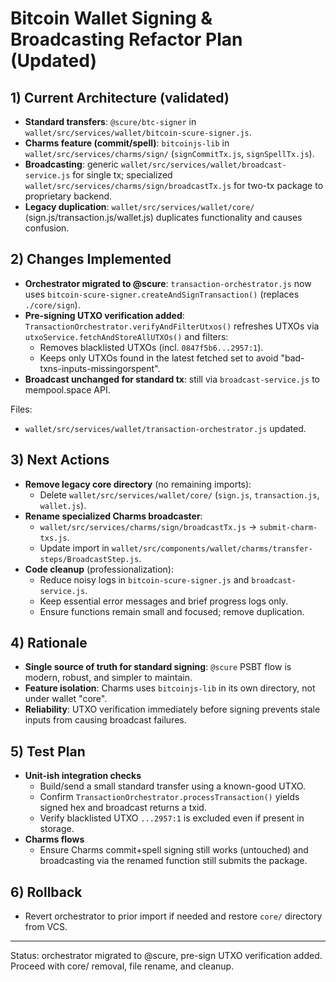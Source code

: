 # Bitcoin Wallet Signing & Broadcasting Refactor Plan (Updated)

## 1) Current Architecture (validated)
- __Standard transfers__: `@scure/btc-signer` in `wallet/src/services/wallet/bitcoin-scure-signer.js`.
- __Charms feature (commit/spell)__: `bitcoinjs-lib` in `wallet/src/services/charms/sign/` (`signCommitTx.js`, `signSpellTx.js`).
- __Broadcasting__: generic `wallet/src/services/wallet/broadcast-service.js` for single tx; specialized `wallet/src/services/charms/sign/broadcastTx.js` for two-tx package to proprietary backend.
- __Legacy duplication__: `wallet/src/services/wallet/core/` (sign.js/transaction.js/wallet.js) duplicates functionality and causes confusion.

## 2) Changes Implemented
- __Orchestrator migrated to @scure__: `transaction-orchestrator.js` now uses `bitcoin-scure-signer.createAndSignTransaction()` (replaces `./core/sign`).
- __Pre-signing UTXO verification added__: `TransactionOrchestrator.verifyAndFilterUtxos()` refreshes UTXOs via `utxoService.fetchAndStoreAllUTXOs()` and filters:
  - Removes blacklisted UTXOs (incl. `0847f5b6...2957:1`).
  - Keeps only UTXOs found in the latest fetched set to avoid "bad-txns-inputs-missingorspent".
- __Broadcast unchanged for standard tx__: still via `broadcast-service.js` to mempool.space API.

Files:
- `wallet/src/services/wallet/transaction-orchestrator.js` updated.

## 3) Next Actions
- __Remove legacy core directory__ (no remaining imports):
  - Delete `wallet/src/services/wallet/core/` (`sign.js`, `transaction.js`, `wallet.js`).
- __Rename specialized Charms broadcaster__:
  - `wallet/src/services/charms/sign/broadcastTx.js` → `submit-charm-txs.js`.
  - Update import in `wallet/src/components/wallet/charms/transfer-steps/BroadcastStep.js`.
- __Code cleanup__ (professionalization):
  - Reduce noisy logs in `bitcoin-scure-signer.js` and `broadcast-service.js`.
  - Keep essential error messages and brief progress logs only.
  - Ensure functions remain small and focused; remove duplication.

## 4) Rationale
- __Single source of truth for standard signing__: `@scure` PSBT flow is modern, robust, and simpler to maintain.
- __Feature isolation__: Charms uses `bitcoinjs-lib` in its own directory, not under wallet "core".
- __Reliability__: UTXO verification immediately before signing prevents stale inputs from causing broadcast failures.

## 5) Test Plan
- __Unit-ish integration checks__
  - Build/send a small standard transfer using a known-good UTXO.
  - Confirm `TransactionOrchestrator.processTransaction()` yields signed hex and broadcast returns a txid.
  - Verify blacklisted UTXO `...2957:1` is excluded even if present in storage.
- __Charms flows__
  - Ensure Charms commit+spell signing still works (untouched) and broadcasting via the renamed function still submits the package.

## 6) Rollback
- Revert orchestrator to prior import if needed and restore `core/` directory from VCS.

---
Status: orchestrator migrated to @scure, pre-sign UTXO verification added. Proceed with core/ removal, file rename, and cleanup.
